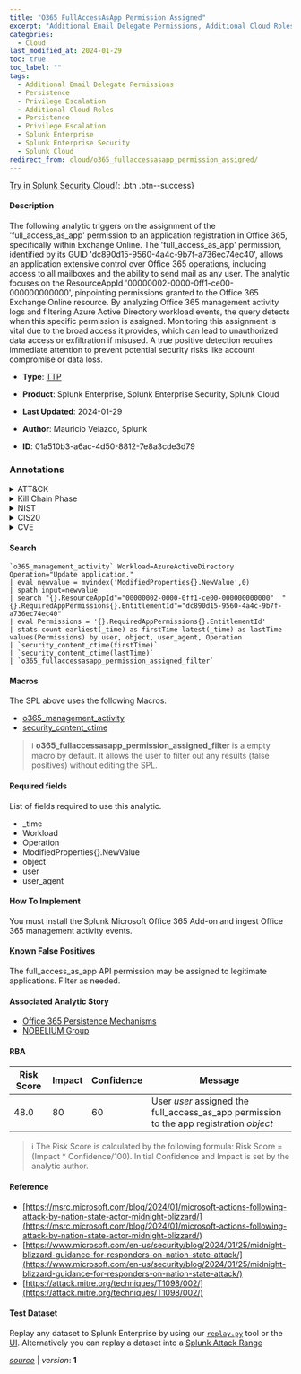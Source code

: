 ```yaml
---
title: "O365 FullAccessAsApp Permission Assigned"
excerpt: "Additional Email Delegate Permissions, Additional Cloud Roles"
categories:
  - Cloud
last_modified_at: 2024-01-29
toc: true
toc_label: ""
tags:
  - Additional Email Delegate Permissions
  - Persistence
  - Privilege Escalation
  - Additional Cloud Roles
  - Persistence
  - Privilege Escalation
  - Splunk Enterprise
  - Splunk Enterprise Security
  - Splunk Cloud
redirect_from: cloud/o365_fullaccessasapp_permission_assigned/
---
```




[Try in Splunk Security Cloud](https://www.splunk.com/en_us/cyber-security.html){: .btn .btn--success}

#### Description

The following analytic triggers on the assignment of the &#39;full_access_as_app&#39; permission to an application registration in Office 365, specifically within Exchange Online. The &#39;full_access_as_app&#39; permission, identified by its GUID &#39;dc890d15-9560-4a4c-9b7f-a736ec74ec40&#39;, allows an application extensive control over Office 365 operations, including access to all mailboxes and the ability to send mail as any user. The analytic focuses on the ResourceAppId &#39;00000002-0000-0ff1-ce00-000000000000&#39;, pinpointing permissions granted to the Office 365 Exchange Online resource. By analyzing Office 365 management activity logs and filtering Azure Active Directory workload events, the query detects when this specific permission is assigned. Monitoring this assignment is vital due to the broad access it provides, which can lead to unauthorized data access or exfiltration if misused. A true positive detection requires immediate attention to prevent potential security risks like account compromise or data loss.

- **Type**: [TTP](https://github.com/splunk/security_content/wiki/Detection-Analytic-Types)
- **Product**: Splunk Enterprise, Splunk Enterprise Security, Splunk Cloud

- **Last Updated**: 2024-01-29
- **Author**: Mauricio Velazco, Splunk
- **ID**: 01a510b3-a6ac-4d50-8812-7e8a3cde3d79

### Annotations
<details>
  <summary>ATT&CK</summary>

<div markdown="1">

#### [ATT&CK](https://attack.mitre.org/)

| ID          | Technique   | Tactic         |
| ----------- | ----------- |--------------- |
| [T1098.002](https://attack.mitre.org/techniques/T1098/002/) | Additional Email Delegate Permissions | Persistence, Privilege Escalation |

| [T1098.003](https://attack.mitre.org/techniques/T1098/003/) | Additional Cloud Roles | Persistence, Privilege Escalation |

</div>
</details>


<details>
  <summary>Kill Chain Phase</summary>

<div markdown="1">

* Installation
* Exploitation


</div>
</details>


<details>
  <summary>NIST</summary>

<div markdown="1">

* DE.CM



</div>
</details>

<details>
  <summary>CIS20</summary>

<div markdown="1">

* CIS 10



</div>
</details>

<details>
  <summary>CVE</summary>

<div markdown="1">


</div>
</details>


#### Search

```
`o365_management_activity` Workload=AzureActiveDirectory Operation="Update application." 
| eval newvalue = mvindex('ModifiedProperties{}.NewValue',0) 
| spath input=newvalue  
| search "{}.ResourceAppId"="00000002-0000-0ff1-ce00-000000000000"  "{}.RequiredAppPermissions{}.EntitlementId"="dc890d15-9560-4a4c-9b7f-a736ec74ec40" 
| eval Permissions = '{}.RequiredAppPermissions{}.EntitlementId' 
| stats count earliest(_time) as firstTime latest(_time) as lastTime values(Permissions) by user, object, user_agent, Operation 
| `security_content_ctime(firstTime)` 
| `security_content_ctime(lastTime)` 
| `o365_fullaccessasapp_permission_assigned_filter`
```

#### Macros
The SPL above uses the following Macros:
* [o365_management_activity](https://github.com/splunk/security_content/blob/develop/macros/o365_management_activity.yml)
* [security_content_ctime](https://github.com/splunk/security_content/blob/develop/macros/security_content_ctime.yml)

> :information_source:
> **o365_fullaccessasapp_permission_assigned_filter** is a empty macro by default. It allows the user to filter out any results (false positives) without editing the SPL.



#### Required fields
List of fields required to use this analytic.
* _time
* Workload
* Operation
* ModifiedProperties{}.NewValue
* object
* user
* user_agent



#### How To Implement
You must install the Splunk Microsoft Office 365 Add-on and ingest Office 365 management activity events.
#### Known False Positives
The full_access_as_app API permission may be assigned to legitimate applications. Filter as needed.

#### Associated Analytic Story
* [Office 365 Persistence Mechanisms](/stories/office_365_persistence_mechanisms)
* [NOBELIUM Group](/stories/nobelium_group)




#### RBA

| Risk Score  | Impact      | Confidence   | Message      |
| ----------- | ----------- |--------------|--------------|
| 48.0 | 80 | 60 | User $user$ assigned the full_access_as_app permission to the app registration $object$ |


> :information_source:
> The Risk Score is calculated by the following formula: Risk Score = (Impact * Confidence/100). Initial Confidence and Impact is set by the analytic author.


#### Reference

* [https://msrc.microsoft.com/blog/2024/01/microsoft-actions-following-attack-by-nation-state-actor-midnight-blizzard/](https://msrc.microsoft.com/blog/2024/01/microsoft-actions-following-attack-by-nation-state-actor-midnight-blizzard/)
* [https://www.microsoft.com/en-us/security/blog/2024/01/25/midnight-blizzard-guidance-for-responders-on-nation-state-attack/](https://www.microsoft.com/en-us/security/blog/2024/01/25/midnight-blizzard-guidance-for-responders-on-nation-state-attack/)
* [https://attack.mitre.org/techniques/T1098/002/](https://attack.mitre.org/techniques/T1098/002/)



#### Test Dataset
Replay any dataset to Splunk Enterprise by using our [`replay.py`](https://github.com/splunk/attack_data#using-replaypy) tool or the [UI](https://github.com/splunk/attack_data#using-ui).
Alternatively you can replay a dataset into a [Splunk Attack Range](https://github.com/splunk/attack_range#replay-dumps-into-attack-range-splunk-server)




[*source*](https://github.com/splunk/security_content/tree/develop/detections/cloud/o365_fullaccessasapp_permission_assigned.yml) \| *version*: **1**
